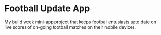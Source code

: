 # Football Update App

My build week mini-app project that keeps football entusiasts upto date on live scores of on-going football matches on their mobile devices.